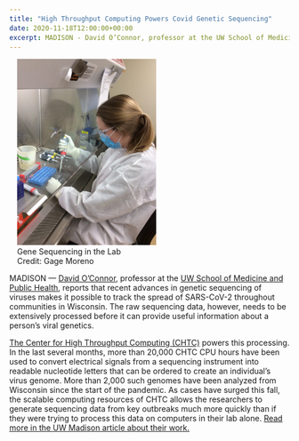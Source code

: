 ```yaml
---
title: "High Throughput Computing Powers Covid Genetic Sequencing" 
date: 2020-11-18T12:00:00+00:00
excerpt: MADISON - David O’Connor, professor at the UW School of Medicine and Public Health, reports that recent advances in genetic sequencing of viruses makes it possible to track the spread of SARS-CoV-2 throughout communities in Wisconsin.
--- 
```


<figure class="figure float-right" style="margin-left: 1em">
  <img src="/images/news/KatBL3.JPG" class="figure-img img-fluid rounded" alt="Gene Sequencing in the Lab" width="250px">
  <figcaption class="figure-caption">Gene Sequencing in the Lab<br/>Credit: Gage Moreno</figcaption>
</figure>

MADISON — <a href="https://experts.news.wisc.edu/experts/david-o-connor" target="_blank">David O’Connor</a>, professor at the 
<a href="https://dho.pathology.wisc.edu/" target="_blank">UW School of Medicine and Public Health</a>, reports that recent advances in genetic sequencing of viruses
makes it possible to track the spread of SARS-CoV-2 throughout communities in Wisconsin. The raw sequencing data, however, needs to be extensively processed before
it can provide useful information about a person’s viral genetics.

<a href="https://chtc.cs.wisc.edu/" target="_blank">The Center for High Throughput Computing (CHTC)</a> powers this processing. In the last several months, more than 20,000 CHTC CPU hours have been used to convert electrical signals from a sequencing instrument into readable nucleotide letters that can be ordered to create an individual’s virus genome. More than 2,000 such genomes have been analyzed from Wisconsin since the start of the pandemic. As cases have surged this fall, the scalable computing resources of CHTC allows the researchers to generate sequencing data from key outbreaks much more quickly than if they were trying to process this data on computers in their lab alone. <a href="https://news.wisc.edu/tracking-virus-mutations-reveals-success-of-stay-at-home-orders/" target="_blank">Read more in the UW Madison article about their work.</a>

 
 
